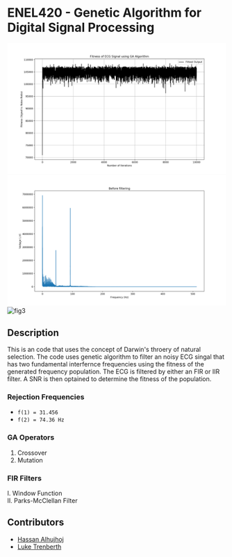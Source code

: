 # ENEL420 - Genetic Algorithm for Digital Signal Processing
<img src="doc/wiki/10kGen.png" alt="fig1" width="600"/>
<img src="doc/wiki/bf_filtering_10kGen.png" alt="fig2" width="600"/>
<img src="doc/wiki/bf_filtering_100Gen50Pop.png" alt="fig3" width="600"/>

## Description
This is an code that uses the concept of Darwin's throery of natural selection. The code uses genetic algorithm 
to filter an noisy ECG singal that has two fundamental interfernce frequencies using the fitness of the generated frequency
population. The ECG is filtered by either an FIR or IIR filter. A SNR is then optained to determine the fitness of the population.

### Rejection Frequencies
- `f(1) = 31.456`
- `f(2) = 74.36 Hz`

### GA Operators
1. Crossover
2. Mutation

### FIR Filters
I. Window Function  
II. Parks-McClellan Filter  

## Contributors
* [Hassan Alhujhoj](https://github.com/hassan-alhujhoj)
* [Luke Trenberth](https://eng-git.canterbury.ac.nz/ltr28)